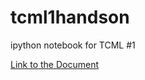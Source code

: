 # tcml1handson
ipython notebook for TCML #1

[Link to the Document](http://nbviewer.ipython.org/github/icoxfog417/tcml1handson/blob/master/number_recognizer.ipynb)

